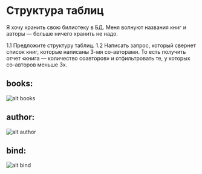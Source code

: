 Cтруктура таблиц
===============================
Я хочу хранить свою билиотеку в БД. Меня волнуют названия книг и авторы — больше ничего хранить не надо. 

1.1 Предложите структуру таблиц.
1.2 Написать запрос, который свернет список книг, которые написаны 3-мя со-авторами. То есть получить отчет «книга — количество соавторов» и отфильтровать те, у которых со-авторов меньше 3х.

books:
------
![alt books](https://pp.userapi.com/c849424/v849424187/5f575/w65kYRTqKGU.jpg)

author:
-------
![alt author](https://pp.userapi.com/c849424/v849424187/5f56e/Ii7mM-xtDx4.jpg)

bind:
-------
![alt bind](https://pp.userapi.com/c849424/v849424187/5f57c/0n5qOk7Jm_s.jpg)

